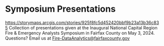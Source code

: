 # Symposium Presentations
https://storymaps.arcgis.com/stories/925f8fc5d452420bbf9b23a13b36c835
Collection of presentations given at the Inaugural National Capital Region Fire & Emergency Analysts Symposium in Fairfax County on May 3, 2024. Questions? Email us at Fire-DataAnalytics@fairfaxcounty.gov
